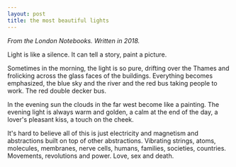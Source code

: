 ```yaml
---
layout: post
title: the most beautiful lights
---
```


_From the London Notebooks. Written in 2018._

Light is like a silence. It can tell a story, paint a picture.

Sometimes in the morning, the light is so pure, drifting over the Thames
and frolicking across the glass faces of the buildings.
Everything becomes emphasized, the blue sky and the river and the red bus
taking people to work. The red double decker bus.

In the evening sun the clouds in the far west
become like a painting. The evening light is always
warm and golden, a calm at the end of the day, a lover's
pleasant kiss, a touch on the cheek.

It's hard to believe all of this is just electricity
and magnetism and abstractions built on top of other
abstractions. Vibrating strings, atoms, molecules,
membranes, nerve cells, humans, families, societies, 
countries. Movements, revolutions and power.
Love, sex and death. 


